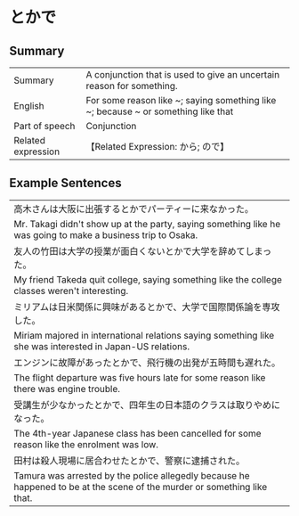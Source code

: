 # とかで

## Summary

<table><tr>   <td>Summary</td>   <td>A conjunction that is used to give an uncertain reason for something.</td></tr><tr>   <td>English</td>   <td>For some reason like ~; saying something like ~; because ~ or something like that</td></tr><tr>   <td>Part of speech</td>   <td>Conjunction</td></tr><tr>   <td>Related expression</td>   <td>【Related Expression: から; ので】</td></tr></table>

## Example Sentences

<table><tr><td>高木さんは大阪に出張するとかでパーティーに来なかった。</td></tr><tr><td>Mr. Takagi didn't show up at the party, saying something like he was going to make a business trip to Osaka.</td></tr><tr><td>友人の竹田は大学の授業が面白くないとかで大学を辞めてしまった。</td></tr><tr><td>My friend Takeda quit college, saying something like the college classes weren't interesting.</td></tr><tr><td>ミリアムは日米関係に興味があるとかで、大学で国際関係論を専攻した。</td></tr><tr><td>Miriam majored in international relations saying something like she was interested in Japan-US relations.</td></tr><tr><td>エンジンに故障があったとかで、飛行機の出発が五時間も遅れた。</td></tr><tr><td>The flight departure was five hours late for some reason like there was engine trouble.</td></tr><tr><td>受講生が少なかったとかで、四年生の日本語のクラスは取りやめになった。</td></tr><tr><td>The 4th-year Japanese class has been cancelled for some reason like the enrolment was low.</td></tr><tr><td>田村は殺人現場に居合わせたとかで、警察に逮捕された。</td></tr><tr><td>Tamura was arrested by the police allegedly because he happened to be at the scene of the murder or something like that.</td></tr></table>

